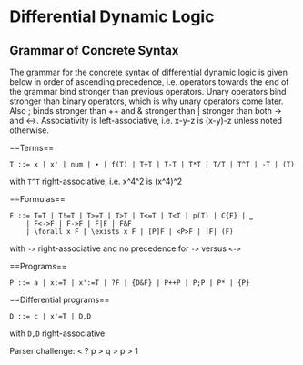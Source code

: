 Differential Dynamic Logic
==========================

Grammar of Concrete Syntax
--------------------------

The grammar for the concrete syntax of differential dynamic logic is given below in order of ascending precedence, i.e. operators towards the end of the grammar bind stronger than previous operators. Unary operators bind stronger than binary operators, which is why unary operators come later. Also ; binds stronger than ++ and & stronger than | stronger than both -> and <->.
Associativity is left-associative, i.e. x-y-z is (x-y)-z unless noted otherwise.

==Terms==

    T ::= x | x' | num | ∙ | f(T) | T+T | T-T | T*T | T/T | T^T | -T | (T)

with `T^T` right-associative, i.e. x^4^2 is (x^4)^2

==Formulas==

    F ::= T=T | T!=T | T>=T | T>T | T<=T | T<T | p(T) | C{F} | ⎵
        | F<->F | F->F | F|F | F&F
        | \forall x F | \exists x F | [P]F | <P>F | !F| (F)

with `->` right-associative and no precedence for `->` versus `<->`

==Programs==

    P ::= a | x:=T | x':=T | ?F | {D&F} | P++P | P;P | P* | {P}

==Differential programs==

    D ::= c | x'=T | D,D

with `D,D` right-associative

Parser challenge:  < ? p > q > p > 1